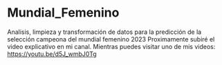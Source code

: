 # Mundial_Femenino
Analisis, limpieza y transformación de datos para la predicción de la selección campeona del mundial femenino 2023
Proximamente subiré el video explicativo en mi canal. 
Mientras puedes visitar uno de mis videos: https://youtu.be/d5J_wmbJ0Tg
